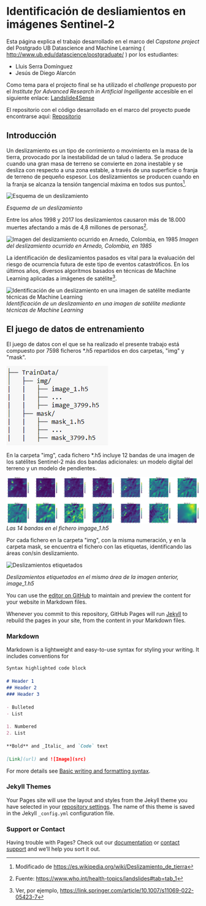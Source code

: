 # Identificación de desliamientos en imágenes Sentinel-2

Esta página explica el trabajo desarrollado en el marco del *Capstone project* del Postgrado UB Datascience and Machine Learning (  http://www.ub.edu/datascience/postgraduate/ ) por los estudiantes:
- Lluis Serra Domínguez
- Jesús de Diego Alarcón

Como tema para el projecto final se ha utilizado el *challenge* propuesto por el *Institute for Advanced Research in Artificial Ingelligente* accesible en el siguiente enlace: [Landslide4Sense](https://www.iarai.ac.at/landslide4sense/)

El repositorio con el código desarrollado en el marco del proyecto puede encontrarse aquí: [Repositorio](https://github.com/SERRA17/landslide-susceptibility)

## Introducción

Un deslizamiento es un tipo de corrimiento o movimiento en la masa de la tierra, provocado por la inestabilidad de un talud o ladera. Se produce cuando una gran masa de terreno se convierte en zona inestable y se desliza con respecto a una zona estable, a través de una superficie o franja de terreno de pequeño espesor. Los deslizamientos se producen cuando en la franja se alcanza la tensión tangencial máxima en todos sus puntos[^1].

![Esquema de un deslizamiento](https://www.idahogeology.org/uploads/landslides/landslide_terms.jpg)

*Esquema de un deslizamiento*

Entre los años 1998 y 2017 los deslizamientos causaron más de 18.000 muertes afectando a más de 4,8 millones de personas[^2]. 

![Imagen del deslizamiento ocurrido en Arnedo, Colombia, en 1985](https://imgix.ranker.com/user_node_img/50084/1001672440/original/armero-tragedy-photo-u1?auto=format&q=60&fit=crop&fm=pjpg&dpr=2&w=650)
*Imagen del deslizamiento ocurrido en Arnedo, Colombia, en 1985*

La identificación de deslizamientos pasados es vital para la evaluación del riesgo de ocurrencia futura de este tipo de eventos catastróficos. En los últimos años, diversos algorítmos basados en técnicas de Machine Learning aplicadas a imágenes de satélite[^3].

![Identificación de un deslizamiento en una imagen de satélite mediante técnicas de *Machine Learning*](https://www.iarai.ac.at/landslide4sense/wp-content/uploads/sites/5/2022/03/landslide_image_main-02.png)
*Identificación de un deslizamiento en una imagen de satélite mediante técnicas de Machine Learning*

## El juego de datos de entrenamiento

El juego de datos con el que se ha realizado el presente trabajo está compuesto por 7598 ficheros \*.h5 repartidos en dos carpetas, "img" y "mask".

![Carpetas](./img/training_folder.png)

En la carpeta "img", cada fichero \*.h5 incluye 12 bandas de una imagen de los satélites Sentinel-2 más dos bandas adicionales: un modelo digital del terreno y un modelo de pendientes. 

![Bandas en cada fichero h5](./img/bandas_sentinel.png)
*Las 14 bandas en el fichero imgage_1.h5*

Por cada fichero en la carpeta "img", con la misma numeración, y en la carpeta mask, se encuentra el fichero con las etiquetas, identificando las áreas con/sin deslizamiento.

![Deslizamientos etiquetados](.img/mask_landslide.png)

*Deslizamientos etiquetados en el mismo área de la imagen anterior, image_1.h5*







You can use the [editor on GitHub](https://github.com/SERRA17/landslide-susceptibility/edit/gh-pages/index.md) to maintain and preview the content for your website in Markdown files.

Whenever you commit to this repository, GitHub Pages will run [Jekyll](https://jekyllrb.com/) to rebuild the pages in your site, from the content in your Markdown files.

### Markdown

Markdown is a lightweight and easy-to-use syntax for styling your writing. It includes conventions for

```markdown
Syntax highlighted code block

# Header 1
## Header 2
### Header 3

- Bulleted
- List

1. Numbered
2. List

**Bold** and _Italic_ and `Code` text

[Link](url) and ![Image](src)
```

For more details see [Basic writing and formatting syntax](https://docs.github.com/en/github/writing-on-github/getting-started-with-writing-and-formatting-on-github/basic-writing-and-formatting-syntax).

### Jekyll Themes

Your Pages site will use the layout and styles from the Jekyll theme you have selected in your [repository settings](https://github.com/SERRA17/landslide-susceptibility/settings/pages). The name of this theme is saved in the Jekyll `_config.yml` configuration file.

### Support or Contact

Having trouble with Pages? Check out our [documentation](https://docs.github.com/categories/github-pages-basics/) or [contact support](https://support.github.com/contact) and we’ll help you sort it out.

[^1]: Modificado de https://es.wikipedia.org/wiki/Deslizamiento_de_tierra
[^2]: Fuente: https://www.who.int/health-topics/landslides#tab=tab_1 
[^3]: Ver, por ejemplo, https://link.springer.com/article/10.1007/s11069-022-05423-7 

